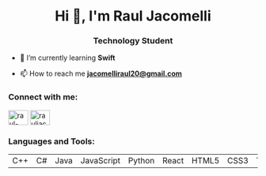 <h1 align="center">Hi 👋, I'm Raul Jacomelli</h1>
<h3 align="center">Technology Student</h3>

- 🌱 I’m currently learning **Swift**

- 📫 How to reach me **jacomelliraul20@gmail.com**

<h3 align="left">Connect with me:</h3>
<p align="left">
<a href="https://br.linkedin.com/in/raul-jacomelli-83b2a6298" target="blank"><img align="center" src="https://raw.githubusercontent.com/rahuldkjain/github-profile-readme-generator/master/src/images/icons/Social/linked-in-alt.svg" alt="raul-jacomelli" height="30" width="40" /></a>
<a href="https://instagram.com/rauljacomelli" target="blank"><img align="center" src="https://raw.githubusercontent.com/rahuldkjain/github-profile-readme-generator/master/src/images/icons/Social/instagram.svg" alt="rauljacomelli" height="30" width="40" /></a>
</p>

<h3 align="left">Languages and Tools:</h3>
<table>
  <tr>
    <td>C++</td>
    <td>C#</td>
    <td>Java</td>
    <td>JavaScript</td>
    <td>Python</td>
    <td>React</td>
    <td>HTML5</td>
    <td>CSS3</td>
    <td>Tailwindcss</td>
    <td>MySql</td>
    <td>Postgresql</td>
    <td>.NET</td>
    <td>Next.js</td>
  </tr>
</table>

          
